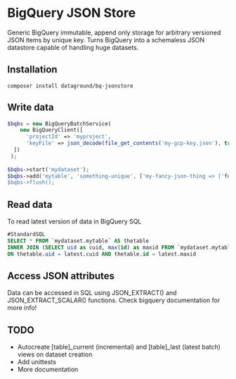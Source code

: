 # BigQuery JSON Store
Generic BigQuery immutable, append only storage for arbitrary versioned JSON items by unique key.
Turns BigQuery into a schemaless JSON datastore capable of handling huge datasets.

## Installation
`composer install dataground/bq-jsonstore`

## Write data
```php
$bqbs = new BigQueryBatchService(
    new BigQueryClient([
      'projectId' => 'myproject',
      'keyFile' => json_decode(file_get_contents('my-gcp-key.json'), true)
  ])
 );
  
$bqbs->start('mydataset');
$bqbs->add('mytable', 'something-unique', ['my-fancy-json-thing => ['foo' => 'bar']]);
$bqbs->flush();
```
  
## Read data 
To read latest version of data in BigQuery SQL

```sql
#StandardSQL
SELECT * FROM `mydataset.mytable` AS thetable
INNER JOIN (SELECT uid as cuid, max(id) as maxid FROM `mydataset.mytable` GROUP BY uid) AS latest
ON thetable.uid = latest.cuid AND thetable.id = latest.maxid
```

## Access JSON attributes
Data can be accessed in SQL using JSON_EXTRACT() and JSON_EXTRACT_SCALAR() functions.
Check bigquery documentation for more info!

## TODO
* Autocreate [table]_current (incremental) and [table]_last (latest batch) views on dataset creation
* Add unittests
* More documentation
